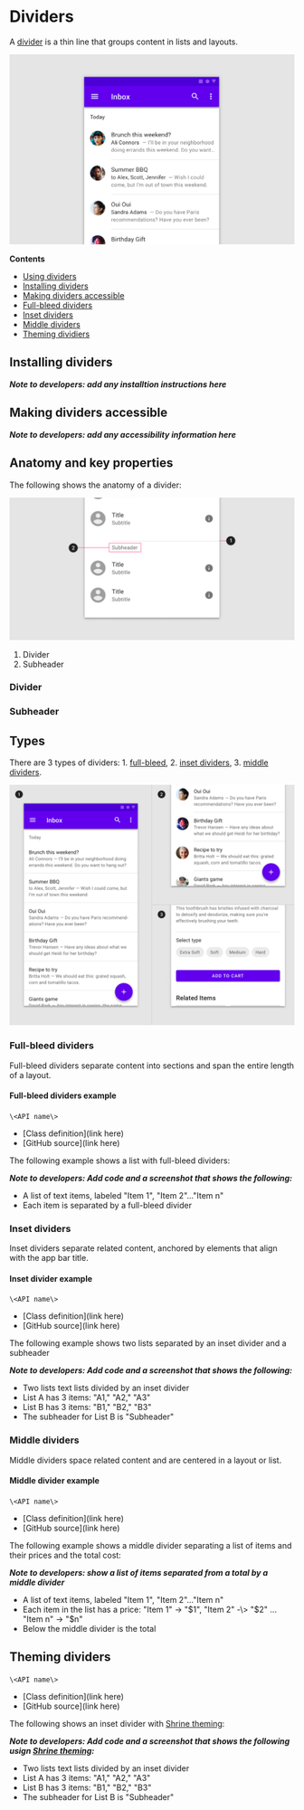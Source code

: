 <!--docs:
title: "Material dividers"
layout: detail
section: components
excerpt: "A divider is a thin line that groups content in lists and layouts."
iconId: 
path: /catalog/material-dividers/
-->

# Dividers

A [divider](https://material.io/components/dividers) is a thin line that groups content in lists and layouts.


![Example divider: full-bleed dividers](assets/Dividers_hero.png)

**Contents**

* [Using dividers](#using-dividers)
* [Installing dividers](#installing-dividers)
* [Making dividers accessible](#making-dividers-accessible)
* [Full-bleed dividers](#full-bleed-dividers)
* [Inset dividers](#inset-dividers)
* [Middle dividers](#middle-dividers)
* [Theming dividiers](#theming-dividers)

## Installing dividers

_**Note to developers: add any installtion instructions here**_

## Making dividers accessible

_**Note to developers: add any accessibility information here**_


## Anatomy and key properties

The following shows the anatomy of a divider:

![Divider anatomy](assets/dividers_anatomy.png)

1. Divider
1. Subheader

### Divider

### Subheader

## Types

There are 3 types of dividers: 1\. [full-bleed](#full-bleed-dividers), 2\. [inset dividers](#inset-dividers), 3\. [middle dividers](#middle-dividers).

![Composite image of example divider types](assets/dividers_types_composite.png)


### Full-bleed dividers

Full-bleed dividers separate content into sections and span the entire length of a layout.

#### Full-bleed dividers example

`\<API name\>`
* [Class definition](link here)
* [GitHub source](link here)

The following example shows a list with full-bleed dividers:

_**Note to developers: Add code and a screenshot that shows the following:**_
* A list of text items, labeled "Item 1", "Item 2"..."Item n"
* Each item is separated by a full-bleed divider

### Inset dividers

Inset dividers separate related content, anchored by elements that align with the app bar title.

#### Inset divider example

`\<API name\>`
* [Class definition](link here)
* [GitHub source](link here)

The following example shows two lists separated by an inset divider and a subheader

_**Note to developers: Add code and a screenshot that shows the following:**_
* Two lists text lists divided by an inset divider
* List A has 3 items: "A1," "A2," "A3"
* List B has 3 items: "B1," "B2," "B3"
* The subheader for List B is "Subheader"

### Middle dividers

Middle dividers space related content and are centered in a layout or list.

#### Middle divider example


`\<API name\>`
* [Class definition](link here)
* [GitHub source](link here)

The following example shows a middle divider separating a list of items and their prices and the total cost:

_**Note to developers: show a list of items separated from a total by a middle divider**_
* A list of text items, labeled "Item 1", "Item 2"..."Item n"
* Each item in the list has a price: "Item 1" -\> "$1", "Item 2" -\> "$2" ... "Item n" -\> "$n"
* Below the middle divider is the total

## Theming dividers


`\<API name\>`
* [Class definition](link here)
* [GitHub source](link here)

The following shows an inset divider with [Shrine theming](https://material.io/design/material-studies/shrine.html):

_**Note to developers: Add code and a screenshot that shows the following usign [Shrine theming](https://material.io/design/material-studies/shrine.html):**_
* Two lists text lists divided by an inset divider
* List A has 3 items: "A1," "A2," "A3"
* List B has 3 items: "B1," "B2," "B3"
* The subheader for List B is "Subheader"


